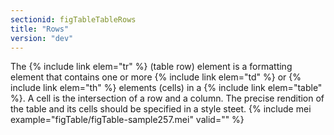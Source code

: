```yaml
---
sectionid: figTableTableRows
title: "Rows"
version: "dev"
---
```


The {% include link elem="tr" %} (table row) element is a formatting element that contains one or more {% include link elem="td" %} or {% include link elem="th" %} elements (cells) in a {% include link elem="table" %}. A cell is the intersection of a row and a column. The precise rendition of the table and its cells should be specified in a style steet.
{% include mei example="figTable/figTable-sample257.mei" valid="" %}

